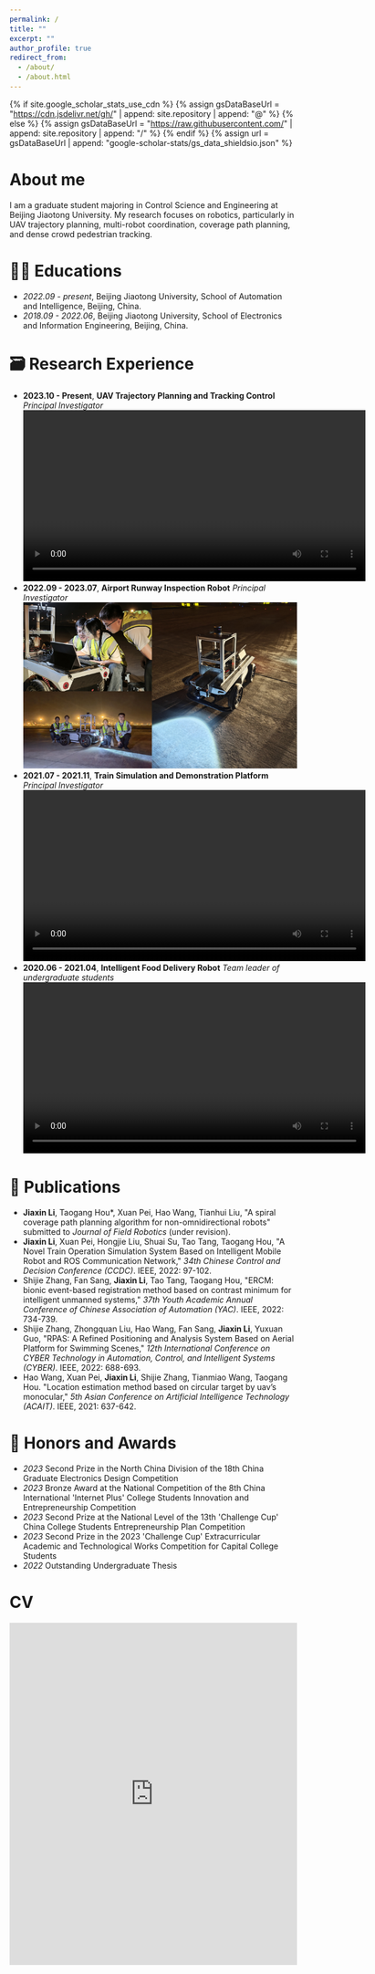 ```yaml
---
permalink: /
title: ""
excerpt: ""
author_profile: true
redirect_from: 
  - /about/
  - /about.html
---
```


{% if site.google_scholar_stats_use_cdn %}
{% assign gsDataBaseUrl = "https://cdn.jsdelivr.net/gh/" | append: site.repository | append: "@" %}
{% else %}
{% assign gsDataBaseUrl = "https://raw.githubusercontent.com/" | append: site.repository | append: "/" %}
{% endif %}
{% assign url = gsDataBaseUrl | append: "google-scholar-stats/gs_data_shieldsio.json" %}

<span class='anchor' id='about-me'></span>

# About me

I am a graduate student majoring in Control Science and Engineering at Beijing Jiaotong University. My research focuses on robotics, particularly in UAV trajectory planning, multi-robot coordination, coverage path planning, and dense crowd pedestrian tracking.


# 👩‍🎓 Educations
- *2022.09 - present*, Beijing Jiaotong University, School of Automation and Intelligence, Beijing, China. 
- *2018.09 - 2022.06*, Beijing Jiaotong University, School of Electronics and Information Engineering, Beijing, China. 


# 🗃️ Research Experience
- **2023.10 - Present**, **UAV Trajectory Planning and Tracking Control**           *Principal Investigator*
  <video width="600" controls>
    <source src="https://github.com/ljx0204/ljx0204.github.io/raw/main/vedios/perching.mp4" type="video/mp4">
    Your browser does not support the video tag.
  </video>
- **2022.09 - 2023.07**, **Airport Runway Inspection Robot**                        *Principal Investigator*
  ![Example Image](https://github.com/ljx0204/ljx0204.github.io/raw/main/vedios/inspectionrobot.png)
- **2021.07 - 2021.11**, **Train Simulation and Demonstration Platform**            *Principal Investigator*      
  <video width="600" controls>
    <source src="https://github.com/ljx0204/ljx0204.github.io/raw/main/vedios/train.mp4" type="video/mp4">
    Your browser does not support the video tag.
  </video>
- **2020.06 - 2021.04**, **Intelligent Food Delivery Robot**         *Team leader of undergraduate students*
  <video width="600" controls>
    <source src="https://github.com/ljx0204/ljx0204.github.io/raw/main/vedios/deliveryrobot.mp4" type="video/mp4">
    Your browser does not support the video tag.
  </video>


# 📖 Publications 

- **Jiaxin Li**, Taogang Hou\*, Xuan Pei, Hao Wang, Tianhui Liu, "A spiral coverage path planning algorithm for non-omnidirectional robots" submitted to *Journal of Field Robotics* (under revision).
- **Jiaxin Li**, Xuan Pei, Hongjie Liu, Shuai Su, Tao Tang, Taogang Hou, "A Novel Train Operation Simulation System Based on Intelligent Mobile Robot and ROS Communication Network," *34th Chinese Control and Decision Conference (CCDC)*. IEEE, 2022: 97-102.
- Shijie Zhang, Fan Sang, **Jiaxin Li**, Tao Tang, Taogang Hou, "ERCM: bionic event-based registration method based on contrast minimum for intelligent unmanned systems," *37th Youth Academic Annual Conference of Chinese Association of Automation (YAC)*. IEEE, 2022: 734-739.
- Shijie Zhang, Zhongquan Liu, Hao Wang, Fan Sang, **Jiaxin Li**, Yuxuan Guo, "RPAS: A Refined Positioning and Analysis System Based on Aerial Platform for Swimming Scenes," *12th International Conference on CYBER Technology in Automation, Control, and Intelligent Systems (CYBER)*. IEEE, 2022: 688-693.
- Hao Wang, Xuan Pei, **Jiaxin Li**, Shijie Zhang, Tianmiao Wang, Taogang Hou. "Location estimation method based on circular target by uav’s monocular," *5th Asian Conference on Artificial Intelligence Technology (ACAIT)*. IEEE, 2021: 637-642.

# 🏅 Honors and Awards
- *2023* Second Prize in the North China Division of the 18th China Graduate Electronics Design Competition 
- *2023* Bronze Award at the National Competition of the 8th China International 'Internet Plus' College Students Innovation and Entrepreneurship Competition
- *2023* Second Prize at the National Level of the 13th 'Challenge Cup' China College Students Entrepreneurship Plan Competition
- *2023* Second Prize in the 2023 'Challenge Cup' Extracurricular Academic and Technological Works Competition for Capital College Students
- *2022* Outstanding Undergraduate Thesis

# CV
<iframe src="https://docs.google.com/viewer?url=https://github.com/ljx0204/ljx0204.github.io/raw/main/folder/CV.pdf&embedded=true" style="width:100%; height:600px;" frameborder="0"></iframe>

